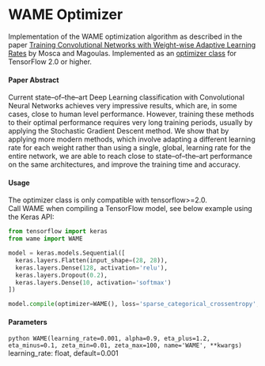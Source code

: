 # WAME Optimizer
Implementation of the WAME optimization algorithm as described in the paper [Training Convolutional Networks with Weight-wise Adaptive Learning Rates](https://www.elen.ucl.ac.be/Proceedings/esann/esannpdf/es2017-50.pdf) by Mosca and Magoulas. Implemented as an [optimizer class](https://www.tensorflow.org/api_docs/python/tf/keras/optimizers) for TensorFlow 2.0 or higher.

#### Paper Abstract
Current state–of–the–art Deep Learning classification with Convolutional Neural Networks achieves very impressive results, which are, in some cases, close to human level performance. However, training these methods to their optimal performance requires very long training periods, usually by applying the Stochastic Gradient Descent method. We show
that by applying more modern methods, which involve adapting a different learning rate for each weight rather than using a single, global, learning rate for the entire network, we are able to reach close to state–of–the–art performance on the same architectures, and improve the training time and accuracy.

#### Usage
The optimizer class is only compatible with tensorflow>=2.0.  
Call WAME when compiling a TensorFlow model, see below example using the Keras API:

``` python
from tensorflow import keras
from wame import WAME

model = keras.models.Sequential([
  keras.layers.Flatten(input_shape=(28, 28)),
  keras.layers.Dense(128, activation='relu'),
  keras.layers.Dropout(0.2),
  keras.layers.Dense(10, activation='softmax')
])

model.compile(optimizer=WAME(), loss='sparse_categorical_crossentropy', metrics=['accuracy'])

```

#### Parameters
``` python WAME(learning_rate=0.001, alpha=0.9, eta_plus=1.2, eta_minus=0.1, zeta_min=0.01, zeta_max=100, name='WAME', **kwargs) ```  
learning_rate: float, default=0.001  
